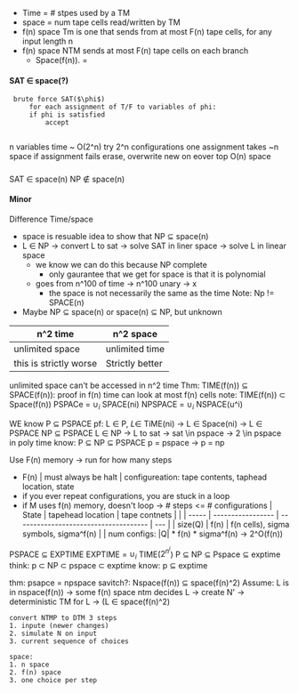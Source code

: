 * Time = # stpes used by  a TM
* space = num tape cells read/written by TM
* f(n) space Tm is one that sends from at most F(n) tape cells, for any input length n
* f(n) space NTM sends at most F(n) tape cells on each branch
	* Space(f(n)). =
 
#### SAT $\in$ space(?)
```
 brute force SAT($\phi$) 
	 for each assignment of T/F to variables of phi:
	 if phi is satisfied
		 accept
	 
```
n variables time ~ O(2^n) try 2^n configurations one assignment takes ~n space if assignment fails erase, overwrite new on eover top O(n) space
#####
SAT $\in$ space(n)
NP $\notin$ space(n)

#### Minor 
Difference Time/space
* space is resuable
idea to show that NP $\subseteq$ space(n)
* L $\in$ NP -> convert L to sat -> solve SAT in liner space -> solve L in linear space
	* we know we can do this because NP complete
		* only gaurantee that we get for space is that it is polynomial
	* goes from n^100 of time -> n^100 unary -> x
		* the space is not necessarily the same as the time
Note: Np != SPACE(n)
* Maybe NP $\subseteq$ space(n) or space(n) $\subseteq$ NP, but unknown

| n^2 time               | n^2 space       |
| ---------------------- | --------------- |
| unlimited space        | unlimited time  |
| this is strictly worse | Strictly better |
unlimited space can't be accessed in n^2 time
Thm: TIME(f(n)) $\subseteq$ SPACE(f(n)):
	proof in f(n) time can look at most f(n) cells
	note: TIME(f(n)) $\subset$ Space(f(n))
	PSPACe = $\cup_i$ SPACE(ni) 
	NPSPACE = $\cup_i$ NSPACE(u^i)

 WE know P $\subseteq$ PSPACE
	pf: L $\in$ P, $L\in$ TiME(ni) -> L $\in$ Space(ni) -> L $\in$ PSPACE 
		NP $\subseteq$ PSPACE
	L $\in$ NP -> L to sat -> sat \in pspace -> 2 \in pspace
							in poly time
	know: P $\subseteq$ NP $\subseteq$ PSPACE 
		p = pspace -> p = np

Use F(n) memory -> run for how many steps
* F(n) | must always be halt |
configureation: tape contents, taphead location, state
* if you ever repeat configurations, you are stuck in a loop
* if M uses f(n) memory, doesn't loop -> # steps <= # configurations
| State | tapehead location | tape contnets                         |     |
| ----- | ----------------- | ------------------------------------- | --- |
| size(Q)     | f(n)                 | f(n cells), sigma symbols, sigma^f(n) |     |
num configs: |Q| * f(n) * sigma^f(n) -> 2^O(f(n))

PSPACE $\subseteq$ EXPTIME
EXPTIME = $\cup_i$ TIME($2^{n^i}$)
	P $\subseteq$ NP $\subseteq$  Pspace $\subseteq$  exptime
	think: p $\subset$  NP $\subset$ pspace $\subset$ exptime
	know: p $\subseteq$  exptime

thm: psapce = npspace
savitch?: Nspace(f(n)) $\subseteq$ space(f(n)^2)
	Assume: L is in nspace(f(n)) -> some f(n) space ntm decides L
	-> create N'  -> deterministic TM for L -> (L $\in$ space(f(n)^2)

	convert NTMP to DTM 3 steps
	1. inpute (newer changes)
	2. simulate N on input
	3. current sequence of choices

	space: 
	1. n space
	2. f(n) space
	3. one choice per step

